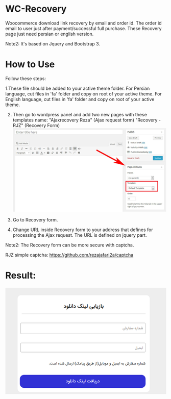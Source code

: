 # WC-Recovery
Woocommerce download link recovery by email and order id. The order id email to user just after payment/successful full purchase.
These Recovery page just need persian or english version. 

Note2:
It's based on Jquery and Bootstrap 3.

# How to Use
Follow these steps:

1.These file should be added to your active theme folder. For Persian language, cut files in 'fa' folder and copy on root of your active theme. For English language, cut files in 'fa' folder and copy on root of your active theme. 

2. Then go to wordpress panel and add two new pages with these templates name:
"Ajaxrecovery Reza" (Ajax request form)
"Recovery - RJZ" (Recovery Form)
![picture alt](https://raw.githubusercontent.com/rezajafari2a/WC-Recovery/master/Template-wordpress.png "Template wordpress")

3. Go to Recovery form.

4. Change URL inside Recovery form to your address that defines for processing the Ajax request. The URL is defined on jquery part.

Note2: The Recovery form can be more secure with captcha.


RJZ simple captcha:
https://github.com/rezajafari2a/captcha

# Result:
![picture alt](https://raw.githubusercontent.com/rezajafari2a/WC-Recovery/master/Recovery.PNG "Woocommerce download link recovery")

